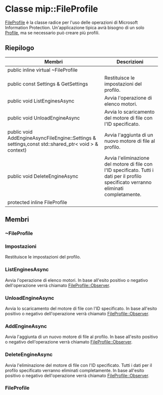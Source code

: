 # <a name="class-mipfileprofile"></a>Classe mip::FileProfile 
[FileProfile](#classmip_1_1_file_profile) è la classe radice per l'uso delle operazioni di Microsoft Information Protection.
Un'applicazione tipica avrà bisogno di un solo [Profile](#classmip_1_1_profile), ma se necessario può creare più profili.
## <a name="summary"></a>Riepilogo
 Membri                        | Descrizioni                                
--------------------------------|---------------------------------------------
public inline virtual  ~FileProfile | 
public const Settings & GetSettings | Restituisce le impostazioni del profilo.
public void ListEnginesAsync | Avvia l'operazione di elenco motori.
public void UnloadEngineAsync | Avvia lo scaricamento del motore di file con l'ID specificato.
public void AddEngineAsyncFileEngine::Settings & settings,const std::shared_ptr< void > & context) | Avvia l'aggiunta di un nuovo motore di file al profilo.
public void DeleteEngineAsync | Avvia l'eliminazione del motore di file con l'ID specificato. Tutti i dati per il profilo specificato verranno eliminati completamente.
protected inline  FileProfile | 
## <a name="members"></a>Membri
### <a name="fileprofile"></a>~FileProfile
### <a name="settings"></a>Impostazioni
Restituisce le impostazioni del profilo.
### <a name="listenginesasync"></a>ListEnginesAsync
Avvia l'operazione di elenco motori.
In base all'esito positivo o negativo dell'operazione verrà chiamato [FileProfile::Observer](#classmip_1_1_file_profile_1_1_observer).
### <a name="unloadengineasync"></a>UnloadEngineAsync
Avvia lo scaricamento del motore di file con l'ID specificato. In base all'esito positivo o negativo dell'operazione verrà chiamato [FileProfile::Observer](#classmip_1_1_file_profile_1_1_observer).
### <a name="addengineasync"></a>AddEngineAsync
Avvia l'aggiunta di un nuovo motore di file al profilo.
In base all'esito positivo o negativo dell'operazione verrà chiamato [FileProfile::Observer](#classmip_1_1_file_profile_1_1_observer).
### <a name="deleteengineasync"></a>DeleteEngineAsync
Avvia l'eliminazione del motore di file con l'ID specificato. Tutti i dati per il profilo specificato verranno eliminati completamente.
In base all'esito positivo o negativo dell'operazione verrà chiamato [FileProfile::Observer](#classmip_1_1_file_profile_1_1_observer).
### <a name="fileprofile"></a>FileProfile